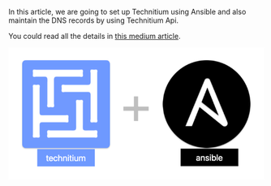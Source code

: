 In this article, we are going to set up Technitium using Ansible and also maintain the DNS records by using Technitium Api.

You could read all the details in [this medium article](https://medium.com/codex/technitium-dns-server-setup-and-maintain-records-using-ansible-ed88ba911743).


![](./imgs/main.png)
